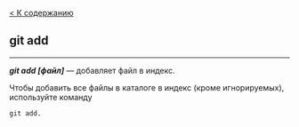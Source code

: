 [< К содержанию](/readme.md)
## git add
---
***git add [файл]*** — добавляет файл в индекс.

Чтобы добавить все файлы в каталоге в индекс (кроме игнорируемых), используйте команду 
```bash=
git add.
```